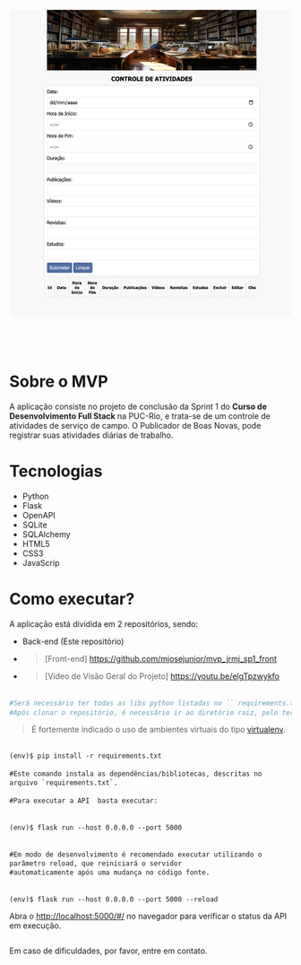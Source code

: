 ![MVP PUC-Rio - José Rodrigues Matos Junior](./img/banner_repo.png)
#
&nbsp;
&nbsp;


# Sobre o MVP
A aplicação consiste no projeto de conclusão da Sprint 1 do **Curso de Desenvolvimento Full Stack**  na PUC-Rio, e trata-se de um controle de atividades de serviço de campo. O Publicador de Boas Novas, pode registrar suas atividades diárias de trabalho.

# Tecnologias
+ Python
+ Flask
+ OpenAPI
+ SQLite
+ SQLAlchemy
+ HTML5
+ CSS3
+ JavaScrip

# Como executar?

A aplicação está dividida em 2 repositórios, sendo:

- Back-end (Este repositório)

- > [Front-end] https://github.com/mjosejunior/mvp_jrmj_sp1_front

- > [Vídeo de Visão Geral do Projeto] https://youtu.be/elgTpzwykfo

```powershell

#Será necessário ter todas as libs python listadas no ```requirements.txt``` instaladas.
#Após clonar o repositório, é necessário ir ao diretório raiz, pelo terminal, para poder executar os #comandos descritos abaixo.
```
> É fortemente indicado o uso de ambientes virtuais do tipo [virtualenv](https://virtualenv.pypa.io/en/latest/installation.html).
```

(env)$ pip install -r requirements.txt

#Este comando instala as dependências/bibliotecas, descritas no arquivo `requirements.txt`.

#Para executar a API  basta executar:


(env)$ flask run --host 0.0.0.0 --port 5000


#Em modo de desenvolvimento é recomendado executar utilizando o parâmetro reload, que reiniciará o servidor
#automaticamente após uma mudança no código fonte. 


(env)$ flask run --host 0.0.0.0 --port 5000 --reload

```
Abra o [http://localhost:5000/#/](http://localhost:5000/#/) no navegador para verificar o status da API em execução.
```
```
Em caso de dificuldades, por favor, entre em contato.